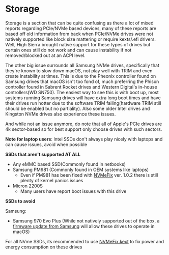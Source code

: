 # Storage

Storage is a section that can be quite confusing as there a lot of mixed reports regarding PCIe/NVMe based devices, many of these reports are based off old information from back when PCIe/NVMe drives were not natively supported like block size mattering or require kexts/.efi drivers. Well, High Sierra brought native support for these types of drives but certain ones still do not work and can cause instability if not removed/blocked out at an ACPI level. 

The other big issue surrounds all Samsung NVMe drives, specifically that they're known to slow down macOS, not play well with TRIM and even create instability at times. This is due to the Pheonix controller found on Samsung drives that macOS isn't too fond of, much preferring the Phison controller found in Sabrent Rocket drives and Western Digital's in-house controllers(WD SN750). The easiest way to see this is with boot up, most systems running Samsung drives will have extra long boot times and have their drives run hotter due to the software TRIM failing(hardware TRIM still should be enabled but no partiality). Also some older Intel drives and Kingston NVMe drives also experience these issues.

And while not an issue anymore, do note that all of Apple's PCIe drives are 4k sector-based so for best support only choose drives with such sectors.

**Note for laptop users**: Intel SSDs don't always play nicely with laptops and can cause issues, avoid when possible

**SSDs that aren't supported AT ALL**

* Any eMMC based SSD(Commonly found in netbooks)
* Samsung PM981 (Commonly found in OEM systems like laptops)
   * Even if PM981 has been fixed with [NVMeFix](https://github.com/acidanthera/NVMeFix/releases) ver. 1.0.2 there is still plenty of kernel panics issues
* Micron 2200S
   * Many users have report boot issues with this drive

**SSDs to avoid**

Samsung:
* Samsung 970 Evo Plus (While not natively supported out of the box, a [firmware update from Samsung](https://www.samsung.com/semiconductor/minisite/ssd/download/tools/) will allow these drives to operate in macOS)

For all NVme SSDs, its recommended to use [NVMeFix.kext](https://github.com/acidanthera/NVMeFix) to fix power and energy consumption on these drives
